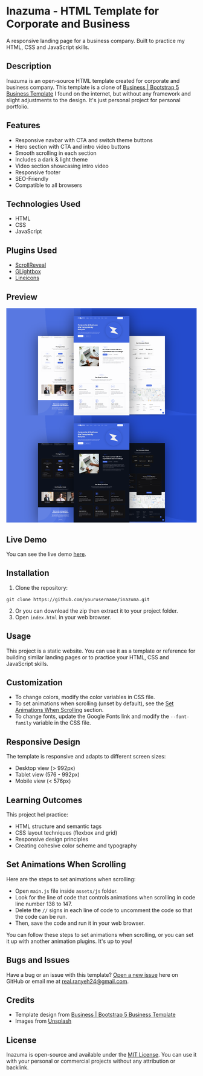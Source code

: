 # Inazuma - HTML Template for Corporate and Business

A responsive landing page for a business company. Built to practice my HTML, CSS and JavaScript skills.

## Description

Inazuma is an open-source HTML template created for corporate and business company. This template is a clone of [Business | Bootstrap 5 Business Template](https://demo.ayroui.com/templates/business-template/) I found on the internet, but without any framework and slight adjustments to the design. It's just personal project for personal portfolio. 

## Features

* Responsive navbar with CTA and switch theme buttons
* Hero section with CTA and intro video buttons
* Smooth scrolling in each section
* Includes a dark & light theme
* Video section showcasing intro video
* Responsive footer
* SEO-Friendly
* Compatible to all browsers

## Technologies Used

* HTML
* CSS
* JavaScript

## Plugins Used

* [ScrollReveal](https://scrollrevealjs.org/)
* [GLightbox](https://biati-digital.github.io/glightbox/)
* [Lineicons](https://lineicons.com/)

## Preview

![Preview Image](./preview.png)

## Live Demo

You can see the live demo [here](https://ranyeh24.github.io/inazuma/).

## Installation

1. Clone the repository:
```
git clone https://github.com/yourusername/inazuma.git
```
2. Or you can download the zip then extract it to your project folder.
3. Open `index.html` in your web browser.

## Usage

This project is a static website. You can use it as a template or reference for building similar landing pages or to practice your HTML, CSS and JavaScript skills.

## Customization

* To change colors, modify the color variables in CSS file.
* To set animations when scrolling (unset by default), see the [Set Animations When Scrolling](https://github.com/ranyeh24/inazuma/tree/main#set-animations-when-scrolling) section.
* To change fonts, update the Google Fonts link and modify the `--font-family` variable in the CSS file.

## Responsive Design

The template is responsive and adapts to different screen sizes:

* Desktop view (> 992px)
* Tablet view (576 - 992px)
* Mobile view (< 576px)

## Learning Outcomes

This project hel practice:

* HTML structure and semantic tags
* CSS layout techniques (flexbox and grid)
* Responsive design principles
* Creating cohesive color scheme and typography

## Set Animations When Scrolling

Here are the steps to set animations when scrolling:

* Open `main.js` file inside `assets/js` folder.
* Look for the line of code that controls animations when scrolling in code line number 138 to 147.
* Delete the `//` signs in each line of code to uncomment the code so that the code can be run.
* Then, save the code and run it in your web browser.

You can follow these steps to set animations when scrolling, or you can set it up with another animation plugins. It's up to you!

## Bugs and Issues

Have a bug or an issue with this template? [Open a new issue](https://github.com/ranyeh24/inazuma/issues) here on GitHub or email me at <real.ranyeh24@gmail.com>.

## Credits
* Template design from [Business | Bootstrap 5 Business Template](https://demo.ayroui.com/templates/business-template/)
* Images from [Unsplash](https://unsplash.com/)

## License

Inazuma is open-source and available under the [MIT License](https://raw.githubusercontent.com/ranyeh24/inazuma/main/LICENSE). You can use it with your personal or commercial projects without any attribution or backlink.
